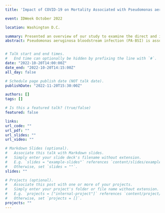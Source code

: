 ```yaml
---
title: 'Impact of COVID-19 on Mortality Associated with Pseudomonas aeruginosa Bloodstream Infection in the Veterans Health Administration System'

event: IDWeek October 2022

location: Washington D.C.

summary: Presented an overview of our study to examine the direct and indirect effects of COVID-19 on Pseudomonas aeruginosa bloodstream infection-associated mortality in the Veterans Health Administration population 
abstract: Pseudomonas aeruginosa bloodstream infection (PA-BSI) is associated with high mortality. The extent to which the COVID-19 pandemic has introduced challenges to diagnosis and treatment of this infection is unknown. In this study, we examined the direct and indirect effects of COVID-19 on PA-BSI associated mortality in the Veterans Health Administration (VHA) population. We identified patients within the VHA database with PA-BSI identified between January 1, 2009 and December 31, 2019 (pre-COVID) and January 1, 2020 to December 31, 2021 (COVID). Extracted data included age, race, ethnicity, Charlson Comorbidity Index (CCI), susceptibility testing, treatment, and COVID-19 infection. Antimicrobial resistance was characterized as pan-susceptible, any unclassified resistance, multi-drug resistant (MDR), difficult to treat resistant (DTR), and extremely or pan-drug resistant (XDR/PDR). Treatment adequacy was defined an effective antibiotic initiated within 48 hours of blood culture collection. We used logistic regression to assess the impact of each factor on 30-day mortality. We identified 7,585 patients with PA-BSI and known 30-day mortality status, which was 24% overall (Table 1). Age and CCI were higher during COVID, reflecting an aging population, while effective treatment and resistance improved (Table 2). In the multivariate analysis, concomitant COVID infection tripled the odds of mortality (odds ratio [OR] 3.03, 95% confidence interval [CI] 1.32-6.89) (Figure 1). However, the COVID period itself was not associated with higher mortality. Effective treatment was associated with 24% lower odds of mortality (OR 0.76, 95% CI 0.59-0.97), while DTR and XDR/PDR nearly doubled mortality (OR 1.85, 95% CI 1.24-2.73 and OR 1.99, 95% CI 1.14-3.41, respectively). We observed higher odds of mortality in patients with PA-BSI and COVID-19 coinfection, supporting the hypothesis that COVID-19 directly impacts PA-BSI outcomes. Annual PA-BSI incidence and associated 30-day mortality, however, were similar during the COVID period. Favorable resistance trends, effective treatment, and a low rate of PA-BSI and COVID-19 coinfection may explain these findings, despite increased age and comorbidities in this vulnerable population.


# Talk start and end times.
#   End time can optionally be hidden by prefixing the line with `#`.
date: "2022-10-20T14:00:00Z"
date_end: "2022-10-20T14:15:00Z"
all_day: false

# Schedule page publish date (NOT talk date).
publishDate: "2022-11-20T15:30:00Z"

authors: []
tags: []

# Is this a featured talk? (true/false)
featured: false

links:
url_code: ""
url_pdf: ""
url_slides: ""
url_video: ""

# Markdown Slides (optional).
#   Associate this talk with Markdown slides.
#   Simply enter your slide deck's filename without extension.
#   E.g. `slides = "example-slides"` references `content/slides/example-slides.md`.
#   Otherwise, set `slides = ""`.
slides: ""

# Projects (optional).
#   Associate this post with one or more of your projects.
#   Simply enter your project's folder or file name without extension.
#   E.g. `projects = ["internal-project"]` references `content/project/deep-learning/index.md`.
#   Otherwise, set `projects = []`.
projects: ""
---
```


